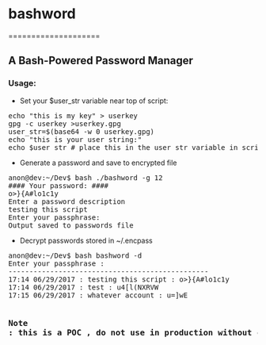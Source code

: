 # bashword
====================
## A Bash-Powered Password Manager


### Usage:


- Set your $user_str variable near top of script:

<pre>
echo "this is my key" > userkey
gpg -c userkey >userkey.gpg
user_str=$(base64 -w 0 userkey.gpg)
echo "this is your user string:"
echo $user_str # place this in the user_str variable in script
</pre>

- Generate a password and save to encrypted file

<pre>
anon@dev:~/Dev$ bash ./bashword -g 12
#### Your password: ####
o>}{A#lo1c1y
Enter a password description
testing this script
Enter your passphrase: 
Output saved to passwords file
</pre>

- Decrypt passwords stored in ~/.encpass

<pre>
anon@dev:~/Dev$ bash bashword -d
Enter your passphrase : 
------------------------------------------------
17:14 06/29/2017 : testing this script : o>}{A#lo1c1y
17:14 06/29/2017 : test : u4[l(NXRVW
17:15 06/29/2017 : whatever account : u=]wE<c_f
17:16 06/29/2017 : whatever other acct : QaB^)s7xj
</pre>


### Note : this is a POC , do not use in production without caution
